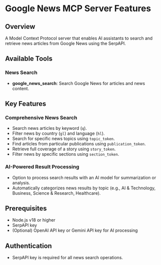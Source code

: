 # Google News MCP Server Features

## Overview

A Model Context Protocol server that enables AI assistants to search and retrieve news articles from Google News using the SerpAPI.

## Available Tools

### News Search
- **google_news_search**: Search Google News for articles and news content.

## Key Features

### Comprehensive News Search
- Search news articles by keyword (`q`).
- Filter news by country (`gl`) and language (`hl`).
- Search for specific news topics using `topic_token`.
- Find articles from particular publications using `publication_token`.
- Retrieve full coverage of a story using `story_token`.
- Filter news by specific sections using `section_token`.

### AI-Powered Result Processing
- Option to process search results with an AI model for summarization or analysis.
- Automatically categorizes news results by topic (e.g., AI & Technology, Business, Science & Research, Healthcare).

## Prerequisites

- Node.js v18 or higher
- SerpAPI key
- (Optional) OpenAI API key or Gemini API key for AI processing

## Authentication

- SerpAPI key is required for all news search operations.